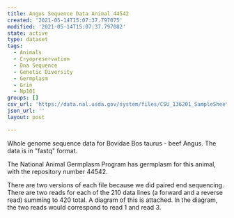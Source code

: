 ```yaml
---
title: Angus Sequence Data Animal 44542
created: '2021-05-14T15:07:37.797075'
modified: '2021-05-14T15:07:37.797082'
state: active
type: dataset
tags:
  - Animals
  - Cryopreservation
  - Dna Sequence
  - Genetic Diversity
  - Germplasm
  - Grin
  - Np101
groups: []
csv_url: 'https://data.nal.usda.gov/system/files/CSU_136201_SampleSheet.csv'
json_url: ''
layout: post

---
```

<p>Whole genome sequence data for Bovidae Bos taurus - beef Angus. The data is in "fastq" format.</p>
<p>The National Animal Germplasm Program has germplasm for this animal, with the repository number 44542.</p>
<p>There are two versions of each file because we did paired end sequencing. There are two reads for each of the 210 data lines (a forward and a reverse read) summing to 420 total. A diagram of this is attached. In the diagram, the two reads would correspond to read 1 and read 3.</p>

